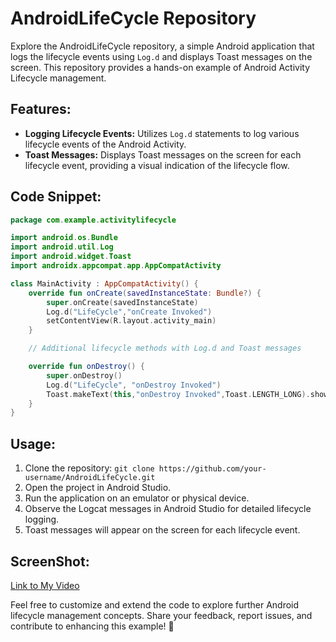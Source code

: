 # AndroidLifeCycle Repository

Explore the AndroidLifeCycle repository, a simple Android application that logs the lifecycle events using `Log.d` and displays Toast messages on the screen. This repository provides a hands-on example of Android Activity Lifecycle management.

## Features:
- **Logging Lifecycle Events:** Utilizes `Log.d` statements to log various lifecycle events of the Android Activity.
- **Toast Messages:** Displays Toast messages on the screen for each lifecycle event, providing a visual indication of the lifecycle flow.

## Code Snippet:
```kotlin
package com.example.activitylifecycle

import android.os.Bundle
import android.util.Log
import android.widget.Toast
import androidx.appcompat.app.AppCompatActivity

class MainActivity : AppCompatActivity() {
    override fun onCreate(savedInstanceState: Bundle?) {
        super.onCreate(savedInstanceState)
        Log.d("LifeCycle","onCreate Invoked")
        setContentView(R.layout.activity_main)
    }

    // Additional lifecycle methods with Log.d and Toast messages

    override fun onDestroy() {
        super.onDestroy()
        Log.d("LifeCycle", "onDestroy Invoked")
        Toast.makeText(this,"onDestroy Invoked",Toast.LENGTH_LONG).show()
    }
}
```

## Usage:
1. Clone the repository: `git clone https://github.com/your-username/AndroidLifeCycle.git`
2. Open the project in Android Studio.
3. Run the application on an emulator or physical device.
4. Observe the Logcat messages in Android Studio for detailed lifecycle logging.
5. Toast messages will appear on the screen for each lifecycle event.
   
## ScreenShot:
[Link to My Video](/activitylifecycle.webm)


Feel free to customize and extend the code to explore further Android lifecycle management concepts. Share your feedback, report issues, and contribute to enhancing this example! 🚀
